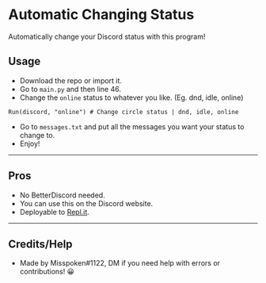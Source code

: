 # Automatic Changing Status
Automatically change your Discord status with this program!

## Usage
- Download the repo or import it.
- Go to `main.py` and then line 46.
- Change the `online` status to whatever you like. (Eg. dnd, idle, online)
```        
Run(discord, "online") # Change circle status | dnd, idle, online
```
- Go to `messages.txt` and put all the messages you want your status to change to.
- Enjoy!
------
## Pros
- No BetterDiscord needed.
- You can use this on the Discord website.
- Deployable to [Repl.it](https://repl.it).
------
## Credits/Help
- Made by Misspoken#1122, DM if you need help with errors or contributions! 😀
